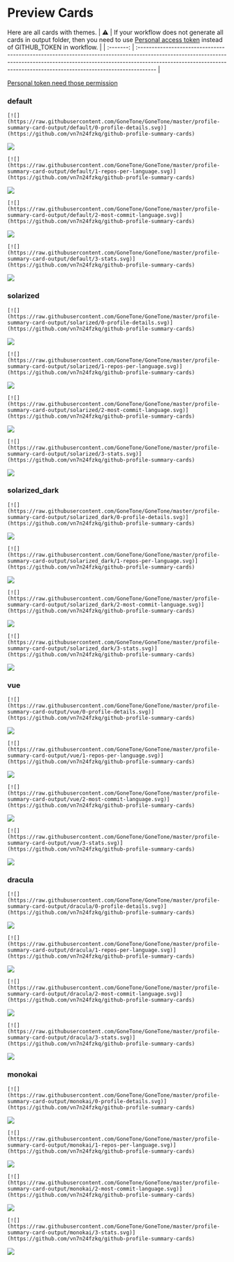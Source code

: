 
# Preview Cards

Here are all cards with themes.
| :warning: | If your workflow does not generate all cards in output folder, then you need to use [Personal access token](https://docs.github.com/en/actions/configuring-and-managing-workflows/creating-and-storing-encrypted-secrets) instead of GITHUB_TOKEN in workflow. |
| :-------: | :------------------------------------------------------------------------------------------------------------------------------------------------------------------------------------------------------------------------------------------------ |

[Personal token need those permission](https://github.com/vn7n24fzkq/github-profile-summary-cards/wiki/Personal-access-token-permissions)


### default


```
[![](https://raw.githubusercontent.com/GoneTone/GoneTone/master/profile-summary-card-output/default/0-profile-details.svg)](https://github.com/vn7n24fzkq/github-profile-summary-cards)
```
![](https://raw.githubusercontent.com/GoneTone/GoneTone/master/profile-summary-card-output/default/0-profile-details.svg)


```
[![](https://raw.githubusercontent.com/GoneTone/GoneTone/master/profile-summary-card-output/default/1-repos-per-language.svg)](https://github.com/vn7n24fzkq/github-profile-summary-cards)
```
![](https://raw.githubusercontent.com/GoneTone/GoneTone/master/profile-summary-card-output/default/1-repos-per-language.svg)


```
[![](https://raw.githubusercontent.com/GoneTone/GoneTone/master/profile-summary-card-output/default/2-most-commit-language.svg)](https://github.com/vn7n24fzkq/github-profile-summary-cards)
```
![](https://raw.githubusercontent.com/GoneTone/GoneTone/master/profile-summary-card-output/default/2-most-commit-language.svg)


```
[![](https://raw.githubusercontent.com/GoneTone/GoneTone/master/profile-summary-card-output/default/3-stats.svg)](https://github.com/vn7n24fzkq/github-profile-summary-cards)
```
![](https://raw.githubusercontent.com/GoneTone/GoneTone/master/profile-summary-card-output/default/3-stats.svg)


### solarized


```
[![](https://raw.githubusercontent.com/GoneTone/GoneTone/master/profile-summary-card-output/solarized/0-profile-details.svg)](https://github.com/vn7n24fzkq/github-profile-summary-cards)
```
![](https://raw.githubusercontent.com/GoneTone/GoneTone/master/profile-summary-card-output/solarized/0-profile-details.svg)


```
[![](https://raw.githubusercontent.com/GoneTone/GoneTone/master/profile-summary-card-output/solarized/1-repos-per-language.svg)](https://github.com/vn7n24fzkq/github-profile-summary-cards)
```
![](https://raw.githubusercontent.com/GoneTone/GoneTone/master/profile-summary-card-output/solarized/1-repos-per-language.svg)


```
[![](https://raw.githubusercontent.com/GoneTone/GoneTone/master/profile-summary-card-output/solarized/2-most-commit-language.svg)](https://github.com/vn7n24fzkq/github-profile-summary-cards)
```
![](https://raw.githubusercontent.com/GoneTone/GoneTone/master/profile-summary-card-output/solarized/2-most-commit-language.svg)


```
[![](https://raw.githubusercontent.com/GoneTone/GoneTone/master/profile-summary-card-output/solarized/3-stats.svg)](https://github.com/vn7n24fzkq/github-profile-summary-cards)
```
![](https://raw.githubusercontent.com/GoneTone/GoneTone/master/profile-summary-card-output/solarized/3-stats.svg)


### solarized_dark


```
[![](https://raw.githubusercontent.com/GoneTone/GoneTone/master/profile-summary-card-output/solarized_dark/0-profile-details.svg)](https://github.com/vn7n24fzkq/github-profile-summary-cards)
```
![](https://raw.githubusercontent.com/GoneTone/GoneTone/master/profile-summary-card-output/solarized_dark/0-profile-details.svg)


```
[![](https://raw.githubusercontent.com/GoneTone/GoneTone/master/profile-summary-card-output/solarized_dark/1-repos-per-language.svg)](https://github.com/vn7n24fzkq/github-profile-summary-cards)
```
![](https://raw.githubusercontent.com/GoneTone/GoneTone/master/profile-summary-card-output/solarized_dark/1-repos-per-language.svg)


```
[![](https://raw.githubusercontent.com/GoneTone/GoneTone/master/profile-summary-card-output/solarized_dark/2-most-commit-language.svg)](https://github.com/vn7n24fzkq/github-profile-summary-cards)
```
![](https://raw.githubusercontent.com/GoneTone/GoneTone/master/profile-summary-card-output/solarized_dark/2-most-commit-language.svg)


```
[![](https://raw.githubusercontent.com/GoneTone/GoneTone/master/profile-summary-card-output/solarized_dark/3-stats.svg)](https://github.com/vn7n24fzkq/github-profile-summary-cards)
```
![](https://raw.githubusercontent.com/GoneTone/GoneTone/master/profile-summary-card-output/solarized_dark/3-stats.svg)


### vue


```
[![](https://raw.githubusercontent.com/GoneTone/GoneTone/master/profile-summary-card-output/vue/0-profile-details.svg)](https://github.com/vn7n24fzkq/github-profile-summary-cards)
```
![](https://raw.githubusercontent.com/GoneTone/GoneTone/master/profile-summary-card-output/vue/0-profile-details.svg)


```
[![](https://raw.githubusercontent.com/GoneTone/GoneTone/master/profile-summary-card-output/vue/1-repos-per-language.svg)](https://github.com/vn7n24fzkq/github-profile-summary-cards)
```
![](https://raw.githubusercontent.com/GoneTone/GoneTone/master/profile-summary-card-output/vue/1-repos-per-language.svg)


```
[![](https://raw.githubusercontent.com/GoneTone/GoneTone/master/profile-summary-card-output/vue/2-most-commit-language.svg)](https://github.com/vn7n24fzkq/github-profile-summary-cards)
```
![](https://raw.githubusercontent.com/GoneTone/GoneTone/master/profile-summary-card-output/vue/2-most-commit-language.svg)


```
[![](https://raw.githubusercontent.com/GoneTone/GoneTone/master/profile-summary-card-output/vue/3-stats.svg)](https://github.com/vn7n24fzkq/github-profile-summary-cards)
```
![](https://raw.githubusercontent.com/GoneTone/GoneTone/master/profile-summary-card-output/vue/3-stats.svg)


### dracula


```
[![](https://raw.githubusercontent.com/GoneTone/GoneTone/master/profile-summary-card-output/dracula/0-profile-details.svg)](https://github.com/vn7n24fzkq/github-profile-summary-cards)
```
![](https://raw.githubusercontent.com/GoneTone/GoneTone/master/profile-summary-card-output/dracula/0-profile-details.svg)


```
[![](https://raw.githubusercontent.com/GoneTone/GoneTone/master/profile-summary-card-output/dracula/1-repos-per-language.svg)](https://github.com/vn7n24fzkq/github-profile-summary-cards)
```
![](https://raw.githubusercontent.com/GoneTone/GoneTone/master/profile-summary-card-output/dracula/1-repos-per-language.svg)


```
[![](https://raw.githubusercontent.com/GoneTone/GoneTone/master/profile-summary-card-output/dracula/2-most-commit-language.svg)](https://github.com/vn7n24fzkq/github-profile-summary-cards)
```
![](https://raw.githubusercontent.com/GoneTone/GoneTone/master/profile-summary-card-output/dracula/2-most-commit-language.svg)


```
[![](https://raw.githubusercontent.com/GoneTone/GoneTone/master/profile-summary-card-output/dracula/3-stats.svg)](https://github.com/vn7n24fzkq/github-profile-summary-cards)
```
![](https://raw.githubusercontent.com/GoneTone/GoneTone/master/profile-summary-card-output/dracula/3-stats.svg)


### monokai


```
[![](https://raw.githubusercontent.com/GoneTone/GoneTone/master/profile-summary-card-output/monokai/0-profile-details.svg)](https://github.com/vn7n24fzkq/github-profile-summary-cards)
```
![](https://raw.githubusercontent.com/GoneTone/GoneTone/master/profile-summary-card-output/monokai/0-profile-details.svg)


```
[![](https://raw.githubusercontent.com/GoneTone/GoneTone/master/profile-summary-card-output/monokai/1-repos-per-language.svg)](https://github.com/vn7n24fzkq/github-profile-summary-cards)
```
![](https://raw.githubusercontent.com/GoneTone/GoneTone/master/profile-summary-card-output/monokai/1-repos-per-language.svg)


```
[![](https://raw.githubusercontent.com/GoneTone/GoneTone/master/profile-summary-card-output/monokai/2-most-commit-language.svg)](https://github.com/vn7n24fzkq/github-profile-summary-cards)
```
![](https://raw.githubusercontent.com/GoneTone/GoneTone/master/profile-summary-card-output/monokai/2-most-commit-language.svg)


```
[![](https://raw.githubusercontent.com/GoneTone/GoneTone/master/profile-summary-card-output/monokai/3-stats.svg)](https://github.com/vn7n24fzkq/github-profile-summary-cards)
```
![](https://raw.githubusercontent.com/GoneTone/GoneTone/master/profile-summary-card-output/monokai/3-stats.svg)


